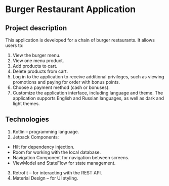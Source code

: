 # Burger Restaurant Application
## Project description
This application is developed for a chain of burger restaurants. It allows users to:

1. View the burger menu.
2. View one menu product.
3. Add products to cart.
4. Delete products from cart.
5. Log in to the application to receive additional privileges, such as viewing promotions and paying for order with bonus points.
6. Choose a payment method (cash or bonuses).
7. Customize the application interface, including language and theme.
The application supports English and Russian languages, as well as dark and light themes.

## Technologies

1. Kotlin – programming language.
2. Jetpack Components:
* Hilt for dependency injection.
* Room for working with the local database.
* Navigation Component for navigation between screens.
* ViewModel and StateFlow for state management.
3. Retrofit – for interacting with the REST API.
4. Material Design – for UI styling.
